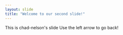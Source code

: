 ```yaml
---
layout: slide
title: "Welcome to our second slide!"
---
```

This is chad-nelson's slide
Use the left arrow to go back!
